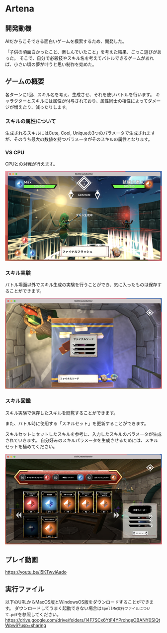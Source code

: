# Artena

## 開発動機
AIだからこそできる面白いゲームを模索するため、開発した。

「子供の頃面白かったこと、楽しんでいたこと」を考えた結果、ごっこ遊びがあった。
そこで、自分で必殺技やスキル名を考えてバトルできるゲームがあれば、小さい頃の夢が叶うと思い制作を始めた。


## ゲームの概要
各ターンに1回、スキル名を考え、生成させ、それを使いバトルを行います。
キャラクターとスキルには属性が付与されており、属性同士の相性によってダメージが増えたり、減ったりします。
### スキルの属性について
生成されるスキルにはCute, Cool, Uniqueの3つのパラメータで生成されますが、そのうち最大の数値を持つパラメータがそのスキルの属性となります。


### VS CPU
CPUとの対戦が行えます。

![battle](ReadmeSrc/generate_skill.png)

<!-- ![battle](ReadmeSrc/generated_skill.png) -->

<!-- ![battle](ReadmeSrc/win.png) -->



### スキル実験
バトル場面以外でスキル生成の実験を行うことができ、気に入ったものは保存することができます。


![battle](ReadmeSrc/experiment.png)


### スキル図鑑
スキル実験で保存したスキルを閲覧することができます。

また、バトル時に使用する「スキルセット」を更新することができます。

スキルセットにセットしたスキルを参考に、入力したスキルのパラメータが生成されていきます。
自分好みのスキルパラメータを生成させるためには、スキルセットを極めてください。

![battle](ReadmeSrc/library.png)



## プレイ動画
https://youtu.be/I5KTwviAado


## 実行ファイル
以下のURLからMacOS版とWindowsOS版をダウンロードすることができます。
ダウンロードしてうまく起動できない場合は`SpellMe実行ファイルについて.pdf`を参照してください。
https://drive.google.com/drive/folders/14F7SCx6YtF4YProhgeOBANY0SIQtWpw6?usp=sharing


